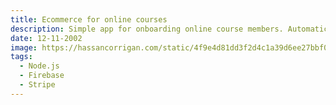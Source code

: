 ```yaml
---
title: Ecommerce for online courses
description: Simple app for onboarding online course members. Automatic invoice generation, Stripe payments, Mailchimp integration.
date: 12-11-2002
image: https://hassancorrigan.com/static/4f9e4d81dd3f2d4c1a39d6ee27bbf002/ace28/nextjs-back-button.jpg
tags:
  - Node.js
  - Firebase
  - Stripe
---
```

